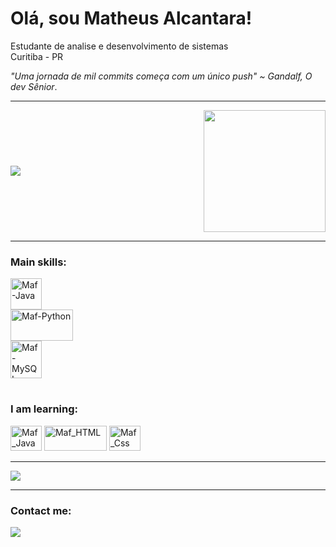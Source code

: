 # Olá, sou Matheus Alcantara!

Estudante de analise e desenvolvimento de sistemas<br>Curitiba - PR

*"Uma jornada de mil commits começa com um único push" ~ Gandalf, O dev Sênior*.

---

<div align="center" style="display:flex; align-items:center; justify-content: space-between; gap: 10">
  <img src="https://github-readme-stats.vercel.app/api?username=FerrMath&show_icons=true&theme=transparent&hide_rank=true&hide_border=true"/>
  <img min-width="100%" height="195px" src="https://github-readme-stats.vercel.app/api/top-langs/?username=FerrMath&hide_border=true&title_color=ff91a4&text_color=ff91a4&bg_color=0d1117" />
</div>

---

### Main skills:
<div style="display: grid; inline_gap: 200;">
 <img src="https://cdn.jsdelivr.net/gh/devicons/devicon/icons/java/java-original.svg" height="50" width="50" alt="Maf-Java"/>
  <img src="https://cdn.jsdelivr.net/gh/devicons/devicon/icons/python/python-original.svg" height="50" width="100" alt="Maf-Python"/>
  <img src="https://cdn.jsdelivr.net/gh/devicons/devicon/icons/mysql/mysql-original-wordmark.svg" height="60" width="50" alt="Maf-MySQL" />

</div>

#

### I am learning:
<div style="display: inline_block;">
     
  <img src="https://cdn.jsdelivr.net/gh/devicons/devicon/icons/javascript/javascript-original.svg" height="40" width="50" alt="Maf_JavaScript"/>
  <img src="https://cdn.jsdelivr.net/gh/devicons/devicon/icons/html5/html5-original.svg" height="40" width="100" alt="Maf_HTML" />
  <img src="https://cdn.jsdelivr.net/gh/devicons/devicon/icons/css3/css3-original.svg" height="40" width="50" alt="Maf_Css"/>
</div>

---
   
<img src="https://github-readme-activity-graph.vercel.app/graph?username=FerrMath&bg_color=090608&color=c7bcc7&line=224944&point=1cc492&area=true&hide_border=true" disabled/>

---

### Contact me:

<div> 
  <a href="mailto:maf_dev@hotmail.com" target="_blank"><img src="https://img.shields.io/badge/Outlook-0078D4?style=for-the-badge&logo=microsoftoutlook&logoColor=white"</a>
  <!-- <a href="https://www.linkedin.com/in/carolbarbosa/" target="_blank"><img src="https://img.shields.io/badge/-LinkedIn-%230077B5?style=for-the-badge&logo=linkedin&logoColor=white" style="border-radius: 30px" target="_blank"></a> -->
</div>
